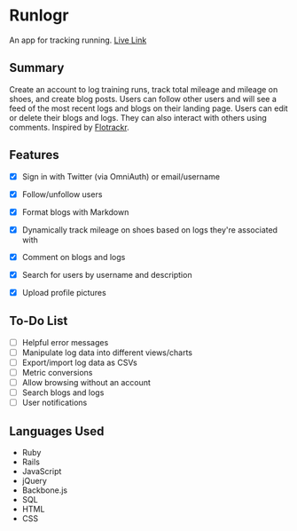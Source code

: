 # Runlogr

An app for tracking running. [Live Link][live]

[live]: http://www.runlogr.com/

## Summary

Create an account to log training runs, track total mileage and mileage on shoes, and create blog posts. Users can follow other users and will see a feed of the most recent logs and blogs on their landing page. Users can edit or delete their blogs and logs. They can also interact with others using comments. Inspired by [Flotrackr][flotrack].

[flotrack]: http://www.flotrack.org/page/Flotrackr

## Features

- [x] Sign in with Twitter (via OmniAuth) or email/username
- [x] Follow/unfollow users
- [x] Format blogs with Markdown
- [x] Dynamically track mileage on shoes based on logs they're associated with
- [x] Comment on blogs and logs
- [x] Search for users by username and description
- [x] Upload profile pictures


## To-Do List
- [ ] Helpful error messages
- [ ] Manipulate log data into different views/charts
- [ ] Export/import log data as CSVs
- [ ] Metric conversions
- [ ] Allow browsing without an account
- [ ] Search blogs and logs
- [ ] User notifications

## Languages Used

* Ruby
* Rails
* JavaScript
* jQuery
* Backbone.js
* SQL
* HTML
* CSS
